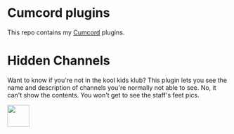 # Cumcord plugins

This repo contains my [Cumcord](https://github.com/Cumcord/Cumcord/) plugins.

# Hidden Channels

Want to know if you're not in the kool kids klub? This plugin lets you see the name and description of channels you're normally not able to see.
No, it can't show the contents. You won't get to see the staff's feet pics.

<a target="_blank" href="https://send.cumcord.com/#https://xirreal-plugins.github.io/hiddenChannels"><img height="50" src="https://yellowsink.github.io/cc-plugins/assets/cumdump_button.png" /></a>
